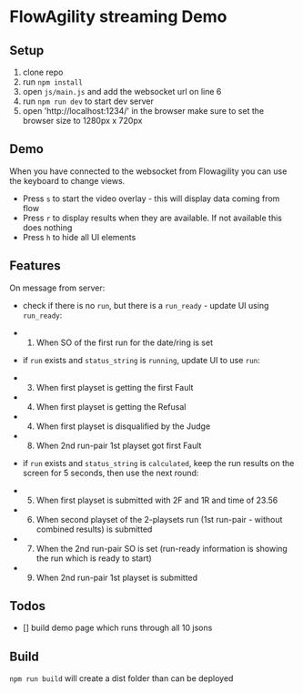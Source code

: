 # FlowAgility streaming Demo

## Setup

1. clone repo
2. run `npm install`
3. open `js/main.js` and add the websocket url on line 6
4. run `npm run dev` to start dev server
5. open 'http://localhost:1234/' in the browser make sure to set the browser size to 1280px x 720px

## Demo

When you have connected to the websocket from Flowagility you can use the keyboard to change views.

- Press `s` to start the video overlay - this will display data coming from flow
- Press `r` to display results when they are available. If not available this does nothing
- Press `h` to hide all UI elements

## Features

On message from server:

- check if there is no `run`, but there is a `run_ready` - update UI using `run_ready`:
- 1. When SO of the first run for the date/ring is set

- if `run` exists and `status_string` is `running`, update UI to use `run`:
- 3. When first playset is getting the first Fault
- 4. When first playset is getting the Refusal
- 4. When first playset is disqualified by the Judge
- 8. When 2nd run-pair 1st playset got first Fault

- if `run` exists and `status_string` is `calculated`, keep the run results on the screen for 5 seconds, then use the next round:
- 5. When first playset is submitted with 2F and 1R and time of 23.56
- 6. When second playset of the 2-playsets run (1st run-pair - without combined results) is submitted
- 7. When the 2nd run-pair SO is set (run-ready information is showing the run which is ready to start)
- 9. When 2nd run-pair 1st playset is submitted

## Todos

- [] build demo page which runs through all 10 jsons

## Build

`npm run build` will create a dist folder than can be deployed
